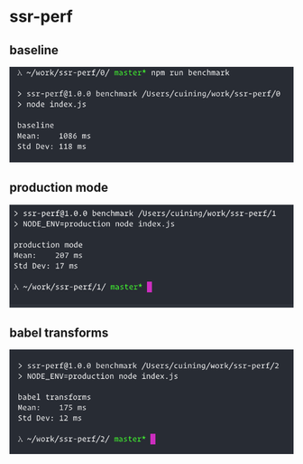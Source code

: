 # ssr-perf

## baseline
![](./0/result.png)

## production mode
![](./1/result.png)

## babel transforms
![](./2/result.png)

